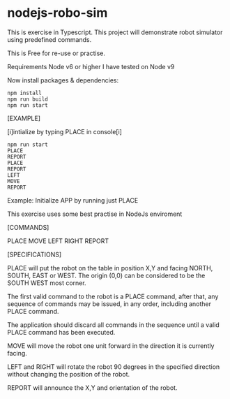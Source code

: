 # nodejs-robo-sim

This is exercise in Typescript. This project will demonstrate robot simulator using predefined commands. 

This is Free for re-use or practise.

Requirements Node v6 or higher
I have tested on Node v9

Now install packages & dependencies:
```shell
npm install
npm run build
npm run start
```

[EXAMPLE]

[i]intialize by typing PLACE in console[i]

```shell
npm run start
PLACE 
REPORT
PLACE
REPORT
LEFT
MOVE
REPORT
```

Example: 
Initialize APP by running just 
PLACE


This exercise uses some best practise in NodeJs enviroment


[COMMANDS]

PLACE
MOVE
LEFT
RIGHT
REPORT

[SPECIFICATIONS]

PLACE will put the robot on the table in position X,Y and facing NORTH, SOUTH, EAST
or WEST. The origin (0,0) can be considered to be the SOUTH WEST most corner.

The first valid command to the robot is a PLACE command, after that, any sequence of commands may be issued, in any order, including another PLACE command. 

The application should discard all commands in the sequence until a valid PLACE command has been executed.

MOVE will move the robot one unit forward in the direction it is currently facing.

LEFT and RIGHT will rotate the robot 90 degrees in the specified direction without changing the position of the robot.

REPORT will announce the X,Y and orientation of the robot.
